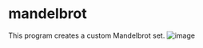 # mandelbrot
This program creates a custom Mandelbrot set.
![image](https://user-images.githubusercontent.com/52494031/177807837-cad69d76-4a76-4858-a063-83cd13c4fc59.png)
